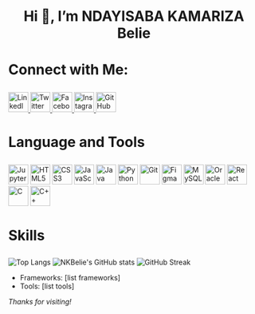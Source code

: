  # <p align= "Center">Hi 👋, I’m NDAYISABA KAMARIZA Belie </p> 

# <p>Connect with Me:</p>
<p>
  <a href="https://www.linkedin.com/in/ndayisaba-kamariza-belie-19a0a9330/" target="_blank">
    <img src="https://cdn.jsdelivr.net/gh/devicons/devicon/icons/linkedin/linkedin-original.svg" width="40" alt="LinkedIn"/>
  </a>
  <a href="https://twitter.com/YOUR_TWITTER_HANDLE" target="_blank">
    <img src="https://cdn.jsdelivr.net/gh/devicons/devicon/icons/twitter/twitter-original.svg" width="40" alt="Twitter"/>
  </a>
  <a href="https://facebook.com/" target="_blank">
    <img src="https://cdn.jsdelivr.net/gh/devicons/devicon/icons/facebook/facebook-original.svg" width="40" alt="Facebook"/>
  </a>
  <a href="https://www.instagram.com/__.belie__/" target="_blank">
    <img src="https://cdn.jsdelivr.net/gh/devicons/devicon/icons/instagram/instagram-original.svg" width="40" alt="Instagram"/>
  </a>
  <a href="https://github.com/NKBelie" target="_blank">
    <img src="https://cdn.jsdelivr.net/gh/devicons/devicon/icons/github/github-original.svg" width="40" alt="GitHub"/>
  </a>
</p>

# <p>Language and Tools</p>
<p >
  <img src="https://cdn.jsdelivr.net/gh/devicons/devicon/icons/jupyter/jupyter-original.svg" width="40" alt="Jupyter"/>
  <img src="https://cdn.jsdelivr.net/gh/devicons/devicon/icons/html5/html5-original.svg" width="40" alt="HTML5"/>
  <img src="https://cdn.jsdelivr.net/gh/devicons/devicon/icons/css3/css3-original.svg" width="40" alt="CSS3"/>
  <img src="https://cdn.jsdelivr.net/gh/devicons/devicon/icons/javascript/javascript-original.svg" width="40" alt="JavaScript"/>
  <img src="https://cdn.jsdelivr.net/gh/devicons/devicon/icons/java/java-original.svg" width="40" alt="Java"/>
  <img src="https://cdn.jsdelivr.net/gh/devicons/devicon/icons/python/python-original.svg" width="40" alt="Python"/>
  <img src="https://cdn.jsdelivr.net/gh/devicons/devicon/icons/git/git-original.svg" width="40" alt="Git"/>
  <img src="https://cdn.jsdelivr.net/gh/devicons/devicon/icons/figma/figma-original.svg" width="40" alt="Figma"/>
  <img src="https://cdn.jsdelivr.net/gh/devicons/devicon/icons/mysql/mysql-original.svg" width="40" alt="MySQL"/>
  <img src="https://cdn.jsdelivr.net/gh/devicons/devicon/icons/oracle/oracle-original.svg" width="40" alt="Oracle"/>
  <img src="https://cdn.jsdelivr.net/gh/devicons/devicon/icons/react/react-original.svg" width="40" alt="React"/>
  <img src="https://cdn.jsdelivr.net/gh/devicons/devicon/icons/c/c-original.svg" width="40" alt="C"/>
  <img src="https://cdn.jsdelivr.net/gh/devicons/devicon/icons/cplusplus/cplusplus-original.svg" width="40" alt="C++"/>
</p>

# <P>Skills</p>
![Top Langs](https://github-readme-stats.vercel.app/api/top-langs/?username=NKBelie&layout=compact)
![NKBelie's GitHub stats](https://github-readme-stats.vercel.app/api?username=NKBelie&show_icons=true&theme=radical)
![GitHub Streak](https://streak-stats.demolab.com/?user=NKBelie)
- Frameworks: [list frameworks]
- Tools: [list tools]


*Thanks for visiting!*
